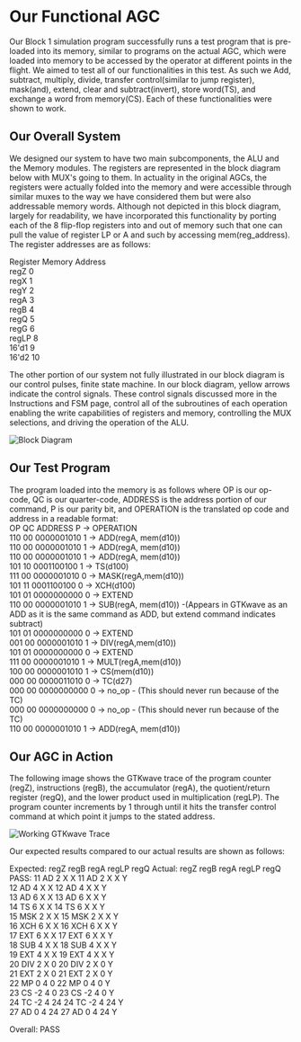 # Our Functional AGC
  
Our Block 1 simulation program successfully runs a test program that is pre-loaded into its memory, similar to programs on the actual AGC, which were loaded into memory to be accessed by the operator at different points in the flight. We aimed to test all of our functionalities in this test. As such we Add, subtract, multiply, divide, transfer control(similar to jump register), mask(and), extend, clear and subtract(invert), store word(TS), and exchange a word from memory(CS). Each of these functionalities were shown to work.  

## Our Overall System  
We designed our system to have two main subcomponents, the ALU and the Memory modules. The registers are represented in the block diagram below with MUX's going to them. In actuality in the original AGCs, the registers were actually folded into the memory and were accessible through similar muxes to the way we have considered them but were also addressable memory words. Although not depicted in this block diagram, largely for readability, we have incorporated this functionality by porting each of the 8 flip-flop registers into and out of memory such that one can pull the value of register LP or A and such by accessing mem(reg_address). The register addresses are as follows:  

Register   Memory Address  
  regZ            0  
  regX            1  
  regY            2  
  regA            3  
  regB            4  
  regQ            5  
  regG            6  
  regLP           8  
  16'd1           9  
  16'd2          10  

The other portion of our system not fully illustrated in our block diagram is our control pulses, finite state machine. In our block diagram, yellow arrows indicate the control signals. These control signals discussed more in the Instructions and FSM page, control all of the subroutines of each operation enabling the write capabilities of registers and memory, controlling the MUX selections, and driving the operation of the ALU.  

![Block Diagram](block_diagram.png)  

## Our Test Program

The program loaded into the memory is as follows where OP is our op-code, QC is our quarter-code, ADDRESS is the address portion of our command, P is our parity bit, and OPERATION is the translated op code and address in a readable format:  
OP  QC   ADDRESS  P ->  OPERATION  
110 00 0000001010 1 -> ADD(regA, mem(d10))  
110 00 0000001010 1 -> ADD(regA, mem(d10))  
110 00 0000001010 1 -> ADD(regA, mem(d10))  
101 10 0001100100 1 -> TS(d100)  
111 00 0000001010 0 -> MASK(regA,mem(d10))  
101 11 0001100100 0 -> XCH(d100)  
101 01 0000000000 0 -> EXTEND  
110 00 0000001010 1 -> SUB(regA, mem(d10)) -(Appears in GTKwave as an ADD as it is the same command as ADD, but extend command indicates subtract)  
101 01 0000000000 0 -> EXTEND  
001 00 0000001010 1 -> DIV(regA,mem(d10))  
101 01 0000000000 0 -> EXTEND  
111 00 0000001010 1 -> MULT(regA,mem(d10))  
100 00 0000001010 1 -> CS(mem(d10))  
000 00 0000011010 0 -> TC(d27)  
000 00 0000000000 0 -> no_op - (This should never run because of the TC)  
000 00 0000000000 0 -> no_op - (This should never run because of the TC)  
110 00 0000001010 1 -> ADD(regA, mem(d10))  


## Our AGC in Action  
The following image shows the GTKwave trace of the program counter (regZ), instructions (regB), the accumulator (regA), the quotient/return register (regQ), and the lower product used in multiplication (regLP). The program counter increments by 1 through until it hits the transfer control command at which point it jumps to the stated address.  


![Working GTKwave Trace](AGC_Working.JPG)  


Our expected results compared to our actual results are shown as follows:  

Expected: regZ  regB  regA  regLP regQ    Actual: regZ  regB  regA  regLP regQ    PASS:
           11    AD    2      X    X               11    AD    2      X    X        Y  
           12    AD    4      X    X               12    AD    4      X    X        Y  
           13    AD    6      X    X               13    AD    6      X    X        Y  
           14    TS    6      X    X               14    TS    6      X    X        Y  
           15    MSK   2      X    X               15    MSK   2      X    X        Y  
           16    XCH   6      X    X               16    XCH   6      X    X        Y  
           17    EXT   6      X    X               17    EXT   6      X    X        Y  
           18    SUB   4      X    X               18    SUB   4      X    X        Y  
           19    EXT   4      X    X               19    EXT   4      X    X        Y  
           20    DIV   2      X    0               20    DIV   2      X    0        Y  
           21    EXT   2      X    0               21    EXT   2      X    0        Y  
           22    MP    0      4    0               22    MP    0      4    0        Y  
           23    CS   -2      4    0               23    CS   -2      4    0        Y  
           24    TC   -2      4   24               24    TC   -2      4   24        Y  
           27    AD    0      4   24               27    AD    0      4   24        Y  

Overall: PASS  
